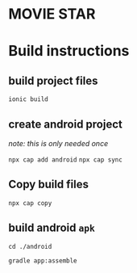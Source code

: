 MOVIE STAR
===


# Build instructions

## build project files
`ionic build`

## create android project
_note: this is only needed once_

`npx cap add android`
`npx cap sync`

## Copy build files
`npx cap copy`

## build android `apk`

`cd ./android`

`gradle app:assemble`
